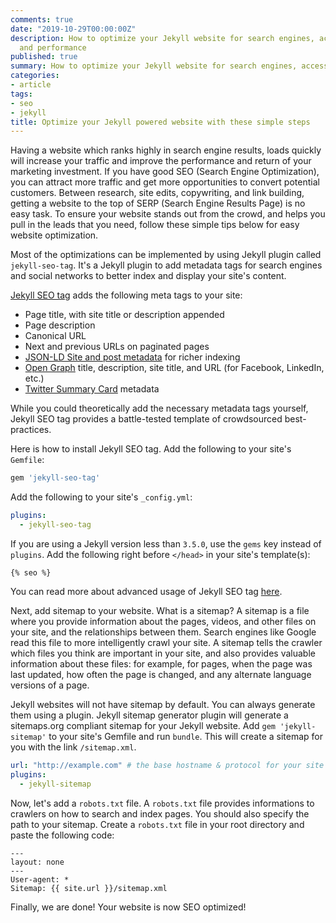```yaml
---
comments: true
date: "2019-10-29T00:00:00Z"
description: How to optimize your Jekyll website for search engines, accessibility,
  and performance
published: true
summary: How to optimize your Jekyll website for search engines, accessibility, and performance.
categories:
- article
tags:
- seo
- jekyll
title: Optimize your Jekyll powered website with these simple steps
---
```


Having a website which ranks highly in search engine results, loads quickly will increase your traffic and improve the performance and return of your marketing investment. If you have good SEO (Search Engine Optimization), you can attract more traffic and get more opportunities to convert potential customers. Between research, site edits, copywriting, and link building, getting a website to the top of SERP (Search Engine Results Page) is no easy task. To ensure your website stands out from the crowd, and helps you pull in the leads that you need, follow these simple tips below for easy website optimization. 

Most of the optimizations can be implemented by using Jekyll plugin called ```jekyll-seo-tag```. It's a Jekyll plugin to add metadata tags for search engines and social networks to better index and display your site's content.

[Jekyll SEO tag](https://github.com/jekyll/jekyll-seo-tag) adds the following meta tags to your site:

* Page title, with site title or description appended
* Page description
* Canonical URL
* Next and previous URLs on paginated pages
* [JSON-LD Site and post metadata](https://developers.google.com/search/docs/guides/intro-structured-data) for richer indexing
* [Open Graph](https://ogp.me/) title, description, site title, and URL (for Facebook, LinkedIn, etc.)
* [Twitter Summary Card](https://dev.twitter.com/cards/overview) metadata

While you could theoretically add the necessary metadata tags yourself, Jekyll SEO tag provides a battle-tested template of crowdsourced best-practices.

Here is how to install Jekyll SEO tag. Add the following to your site's `Gemfile`:

  ```ruby
  gem 'jekyll-seo-tag'
  ```
Add the following to your site's `_config.yml`:

  ```yml
  plugins:
    - jekyll-seo-tag
  ```

If you are using a Jekyll version less than `3.5.0`, use the `gems` key instead of `plugins`. Add the following right before `</head>` in your site's template(s):

  ```liquid
  {% seo %}
  ```

You can read more about advanced usage of Jekyll SEO tag [here](https://github.com/jekyll/jekyll-seo-tag).

Next, add sitemap to your website. What is a sitemap? A sitemap is a file where you provide information about the pages, videos, and other files on your site, and the relationships between them. Search engines like Google read this file to more intelligently crawl your site. A sitemap tells the crawler which files you think are important in your site, and also provides valuable information about these files: for example, for pages, when the page was last updated, how often the page is changed, and any alternate language versions of a page.

Jekyll websites will not have sitemap by default. You can always generate them using a plugin. Jekyll sitemap generator plugin will generate a sitemaps.org compliant sitemap for your Jekyll website. Add `gem 'jekyll-sitemap'` to your site's Gemfile and run `bundle`. This will create a sitemap for you with the link ```/sitemap.xml```.

```yml
url: "http://example.com" # the base hostname & protocol for your site
plugins:
  - jekyll-sitemap
```

Now, let's add a `robots.txt` file. A `robots.txt` file provides informations to crawlers on how to search and index pages. You should also specify the path to your sitemap. Create a `robots.txt` file in your root directory and paste the following code:
```
---
layout: none
---
User-agent: *
Sitemap: {{ site.url }}/sitemap.xml
```

Finally, we are done! Your website is now SEO optimized!






